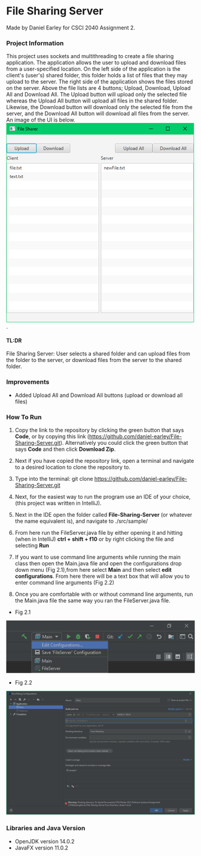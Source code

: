 # File Sharing Server #

Made by Daniel Earley for CSCI 2040 Assignment 2.

### Project Information ###
This project uses sockets and multithreading to create a file sharing 
application. The application allows the user to upload and download files from 
a user-specified location. On the left side of the application is the client's 
(user's) shared folder, this folder holds a list of files that they may upload 
to the server. The right side of the application shows the files stored on the 
server. Above the file lists are 4 buttons; Upload, Download, Upload All and 
Download All. The Upload button will upload only the selected file whereas the 
Upload All button will upload all files in the shared folder. Likewise, the 
Download button will download only the selected file from the server, and the 
Download All button will download all files from the server. An image of the UI 
is below. ![Alt text](./resources/Running%20Application.png).

#### TL:DR #### 
File Sharing Server: User selects a shared folder and can upload files from the 
folder to the server, or download files from the server to the shared folder.

### Improvements ###
- Added Upload All and Download All buttons (upload or download all files)

### How To Run ###
1) Copy the link to the repository by clicking the green button that says 
**Code**, or by copying this link 
(https://github.com/daniel-earley/File-Sharing-Server.git). Alternatively 
   you could click the green button that says **Code** and then click 
**Download Zip**.
   
2) Next if you have copied the repository link, open a terminal and 
   navigate to a desired location to clone the repository to.
   
3) Type into the terminal: git clone https://github.com/daniel-earley/File-Sharing-Server.git

4) Next, for the easiest way to run the program use an IDE of your choice, 
   (this project was written in IntelliJ).
   
5) Next in the IDE open the folder called **File-Sharing-Server** (or whatever the name equivalent is), 
and navigate to ./src/sample/
   
6) From here run the FileServer.java file by either opening it and hitting (when in IntelliJ) 
   **ctrl + shift + f10** or by right clicking the file and selecting **Run**
   
7) If you want to use command line arguments while running the main class then open the Main.java 
   file and open the configurations drop down menu (Fig 2.1),from here select **Main** and then select 
   **edit configurations**. From here there will be a text box that will allow you to enter command line 
   arguments (Fig 2.2)
   
8) Once you are comfortable with or without command line arguments, run the Main.java file the same way
you ran the FileServer.java file.
   
- Fig 2.1

![Alt Text](./resources/Edit%20Configurations%20Menu.png)

- Fig 2.2

![Alt Text](./resources/Edit%20Configurations.png)

### Libraries and Java Version ###
- OpenJDK version 14.0.2
- JavaFX version 11.0.2
   


